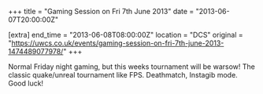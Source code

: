 +++
title = "Gaming Session on Fri 7th June 2013"
date = "2013-06-07T20:00:00Z"

[extra]
end_time = "2013-06-08T08:00:00Z"
location = "DCS"
original = "https://uwcs.co.uk/events/gaming-session-on-fri-7th-june-2013-1474489077978/"
+++

Normal Friday night gaming, but this weeks tournament will be warsow\! The classic quake/unreal tournament like FPS. Deathmatch, Instagib mode. Good luck\!

